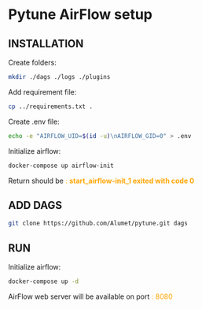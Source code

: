 # Pytune AirFlow setup


## INSTALLATION

Create folders:
```bash
mkdir ./dags ./logs ./plugins
```

Add requirement file:
```bash
cp ../requirements.txt .
```

Create .env file:
```bash
echo -e "AIRFLOW_UID=$(id -u)\nAIRFLOW_GID=0" > .env
```

Initialize airflow:
```bash
docker-compose up airflow-init
```
Return should be
<span style="color:orange">: **start_airflow-init_1 exited with code 0**</span>

## ADD DAGS

```bash
git clone https://github.com/Alumet/pytune.git dags
```


## RUN

Initialize airflow:
```bash
docker-compose up -d
```

AirFlow web server will be available on port 
<span style="color:orange">: 8080</span>

